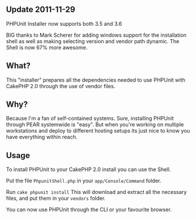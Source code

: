 ## Update 2011-11-29

PHPUnit Installer now supports both 3.5 and 3.6

BIG thanks to Mark Scherer for adding windows support for the installation shell as well as making selecting version and vendor path dynamic.
The Shell is now 67% more awesome.

## What?

This "installer" prepares all the dependencies needed to use PHPUnit with CakePHP 2.0 through the use of vendor files.

## Why?

Because I'm a fan of self-contained systems. Sure, installing PHPUnit through PEAR systemwide is "easy". But when you're working on multiple workstations and deploy to different hosting setups its just nice to know you have everything within reach.

## Usage

To install PHPUnit to your CakePHP 2.0 install you can use the Shell.

Put the file `PhpunitShell.php` in your `app/Console/Command` folder.

Run `cake phpunit install`
This will download and extract all the necessary files, and put them in your `vendors` folder.

You can now use PHPUnit through the CLI or your favourite browser.